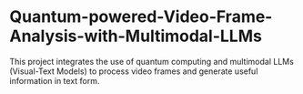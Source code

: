 # Quantum-powered-Video-Frame-Analysis-with-Multimodal-LLMs
This project integrates the use of quantum computing and multimodal LLMs (Visual-Text Models) to process video frames and generate useful information in text form.
